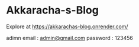 # Akkaracha-s-Blog

Explore at 
https://akkarachas-blog.onrender.com/
 
adimn 
email : admin@gmail.com
password : 123456
